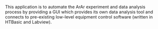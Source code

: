 This application is to automate the ArAr experiment and data analysis process by providing a GUI which provides its own data analysis tool and connects to pre-existing low-level equipment control software (written in HTBasic and Labview).